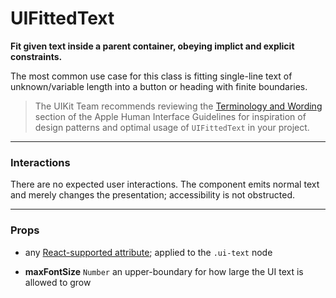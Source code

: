 # UIFittedText
__Fit given text inside a parent container, obeying implict and explicit constraints.__

The most common use case for this class is fitting single-line text of unknown/variable length into a button or heading with finite boundaries.

> The UIKit Team recommends reviewing the [Terminology and Wording](https://developer.apple.com/library/mac/documentation/UserExperience/Conceptual/OSXHIGuidelines/TerminologyWording.html#//apple_ref/doc/uid/20000957-CH15-SW1) section of the Apple Human Interface Guidelines for inspiration of design patterns and optimal usage of `UIFittedText` in your project.

---

### Interactions

There are no expected user interactions. The component emits normal text and merely changes the presentation; accessibility is not obstructed.

---

### Props

- any [React-supported attribute](https://facebook.github.io/react/docs/tags-and-attributes.html#html-attributes); applied to the `.ui-text` node

- __maxFontSize__ `Number`
  an upper-boundary for how large the UI text is allowed to grow
